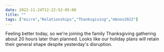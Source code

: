 ---date: 2022-11-24T12:22:52-05:00title: ""tags: ["micro","Relationships","Thanksgiving","mbnov2022"]---Feeling better today, so we're joining the family Thanksgiving gathering about 20 hours later than planned. Looks like our holiday plans will retain their general shape despite yesterday's disruption.